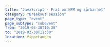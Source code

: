```yaml
---
title: "JavaScript - Prat om NPM og sårbarhet"
category: "Breakout session"
page_type: "event"
page_subtype: "subevent"
from: "2019-03-30T10:30"
to: "2019-03-30T11:30"
location: Vippetangen
---
```

